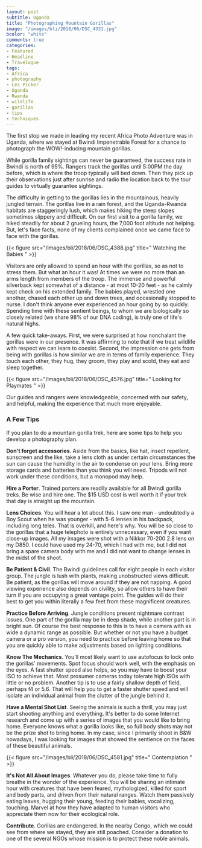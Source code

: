 ```yaml
---
layout: post
subtitle: Uganda
title: "Photographing Mountain Gorillas" 
image: "/images/bli/2018/06/DSC_4331.jpg"
bcolor: "white"
comments: true
categories:
- Featured
- Headline
- Travelogue
tags: 
- Africa
- photography
- Les Picker
- Uganda
- Rwanda
- wildlife
- gorillas
- tips
- techniques
---
```


The first stop we made in leading my recent Africa Photo Adventure was in Uganda, where we stayed at Bwindi Impenetrable Forest for a chance to photograph the WOW!-inducing mountain gorillas. 

<!--more-->

While gorilla family sightings can never be guaranteed, the success rate in Bwindi is north of 95%. Rangers track the gorillas until 5:00PM the day before, which is where the troop typically will bed down. Then they pick up their observations just after sunrise and radio the location back to the tour guides to virtually guarantee sightings. 

The difficulty in getting to the gorillas lies in the mountainous, heavily jungled terrain. The gorillas live in a rain forest, and the Uganda-Rwanda habitats are staggeringly lush, which makes hiking the steep slopes sometimes slippery and difficult. On our first visit to a gorilla family, we hiked steadily for about 2 grueling hours, the 7,000 foot altitude not helping. But, let's face facts, none of my clients complained once we came face to face with the gorillas. 

{{< figure src="/images/bli/2018/06/DSC_4388.jpg" title=" Watching the Babies  " >}}

Visitors are only allowed to spend an hour with the gorillas, so as not to stress them. But what an hour it was! At times we were no more than an arms length from members of the troop. The immense and powerful silverback kept somewhat of a distance - at most 10-20 feet - as he calmly kept check on his extended family. The babies played, wrestled one another, chased each other up and down trees, and occasionally stopped to nurse. I don't think anyone ever experienced an hour going by so quickly. Spending time with these sentient beings, to whom we are biologically so closely related (we share 98% of our DNA coding), is truly one of life's natural highs. 

A few quick take-aways. First, we were surprised at how nonchalant the gorillas were in our presence. It was affirming to note that if we treat wildlife with respect we can learn to coexist. Second, the impression one gets from being with gorillas is how similar we are in terms of family experience. They touch each other, they hug, they groom, they play and scold, they eat and sleep together. 

{{< figure src="/images/bli/2018/06/DSC_4576.jpg" title=" Looking for Playmates  " >}}

Our guides and rangers were knowledgeable, concerned with our safety, and helpful, making the experience that much more enjoyable. 

### A Few Tips

If you plan to do a mountain gorilla trek, here are some tips to help you develop a photography plan. 

**Don't forget accessories**. Aside from the basics, like hat, insect repellent, sunscreen and the like, take a lens cloth as under certain circumstances the sun can cause the humidity in the air to condense on your lens. Bring more storage cards and batteries than you think you will need. Tripods will not work under these conditions, but a monopod may help. 

**Hire a Porter**. Trained porters are readily available for all Bwindi gorilla treks. Be wise and hire one. The $15 USD cost is well worth it if your trek that day is straight up the mountain. 

**Lens Choices**. You will hear a lot about this. I saw one man - undoubtedly a Boy Scout when he was younger - with 5-6 lenses in his backpack, including long teles. That is overkill, and here's why. You will be so close to the gorillas that a huge telephoto is entirely unnecessary, even if you want close-up images. All my images were shot with a Nikkor 70-200 2.8 lens on my D850. I could have used my 24-70, which I had with me, but I did not bring a spare camera body with me and I did not want to change lenses in the midst of the shoot. 

**Be Patient & Civil**. The Bwindi guidelines call for eight people in each visitor group. The jungle is lush with plants, making unobstructed views difficult. Be patient, as the gorillas will move around if they are not napping. A good viewing experience also depends on civility, so allow others to have their turn if you are occupying a great vantage point. The guides will do their best to get you within literally a few feet from these magnificent creatures. 

**Practice Before Arriving**. Jungle conditions present nightmare contrast issues. One part of the gorilla may be in deep shade, while another part is in bright sun. Of course the best response to this is to have a camera with as wide a dynamic range as possible. But whether or not you have a budget camera or a pro version, you need to practice before leaving home so that you are quickly able to make adjustments based on lighting conditions. 

**Know The Mechanics**. You'll most likely want to use autofocus to lock onto the gorillas' movements. Spot focus should work well, with the emphasis on the eyes. A fast shutter speed also helps, so you may have to boost your ISO to achieve that. Most prosumer cameras today tolerate high ISOs with little or no problem. Another tip is to use a fairly shallow depth of field, perhaps f4 or 5.6. That will help you to get a faster shutter speed and will isolate an individual animal from the clutter of the jungle behind it. 

**Have a Mental Shot List**. Seeing the animals is such a thrill, you may just start shooting anything and everything. It's better to do some Internet research and come up with a series of images that you would like to bring home. Everyone knows what a gorilla looks like, so full body shots may not be the prize shot to bring home. In my case, since I primarily shoot in B&W nowadays, I was looking for images that showed the sentience on the faces of these beautiful animals. 

{{< figure src="/images/bli/2018/06/DSC_4581.jpg" title=" Contemplation  " >}}

**It's Not All About Images**. Whatever you do, please take time to fully breathe in the wonder of the experience. You will be sharing an intimate hour with creatures that have been feared, mythologized, killed for sport and body parts, and driven from their natural ranges. Watch them passively eating leaves, hugging their young, feeding their babies, vocalizing, touching. Marvel at how they have adapted to human visitors who appreciate them now for their ecological role. 

**Contribute**. Gorillas are endangered. In the nearby Congo, which we could see from where we stayed, they are still poached. Consider a donation to one of the several NGOs whose mission is to protect these noble animals. 

